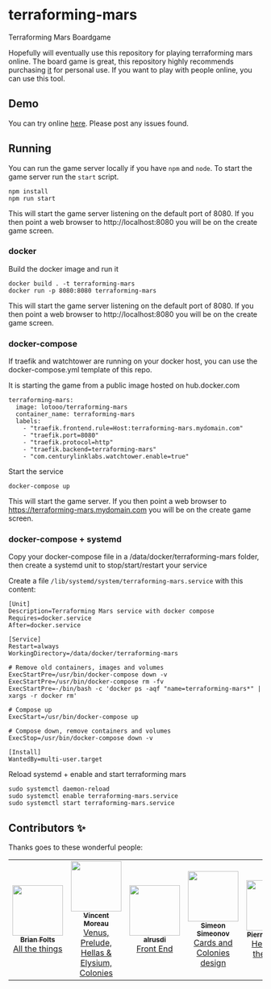 # terraforming-mars

Terraforming Mars Boardgame

Hopefully will eventually use this repository for playing terraforming mars online. The board game is great, this repository highly recommends purchasing [it](https://www.amazon.com/Stronghold-Games-6005SG-Terraforming-Board/dp/B01GSYA4K2) for personal use. If you want to play with people online, you can use this tool.

## Demo

You can try online [here](https://terraforming-mars.herokuapp.com/). Please post any issues found.

## Running

You can run the game server locally if you have `npm` and `node`. To start the game server run the `start` script.

```
npm install
npm run start
```

This will start the game server listening on the default port of 8080. If you then point a web browser to http://localhost:8080 you will be on the create game screen.

### docker

Build the docker image and run it

```
docker build . -t terraforming-mars
docker run -p 8080:8080 terraforming-mars
```

This will start the game server listening on the default port of 8080. If you then point a web browser to http://localhost:8080 you will be on the create game screen.

### docker-compose

If traefik and watchtower are running on your docker host, you can use the docker-compose.yml template of this repo.

It is starting the game from a public image hosted on hub.docker.com

```
terraforming-mars:
  image: lotooo/terraforming-mars
  container_name: terraforming-mars
  labels:
    - "traefik.frontend.rule=Host:terraforming-mars.mydomain.com"
    - "traefik.port=8080"
    - "traefik.protocol=http"
    - "traefik.backend=terraforming-mars"
    - "com.centurylinklabs.watchtower.enable=true"
```

Start the service

```
docker-compose up
```

This will start the game server. If you then point a web browser to https://terraforming-mars.mydomain.com you will be on the create game screen.

### docker-compose + systemd

Copy your docker-compose file in a /data/docker/terraforming-mars folder, then create a systemd unit to stop/start/restart your service

Create a  file `/lib/systemd/system/terraforming-mars.service` with this content:

```
[Unit]
Description=Terraforming Mars service with docker compose
Requires=docker.service
After=docker.service

[Service]
Restart=always
WorkingDirectory=/data/docker/terraforming-mars

# Remove old containers, images and volumes
ExecStartPre=/usr/bin/docker-compose down -v
ExecStartPre=/usr/bin/docker-compose rm -fv
ExecStartPre=-/bin/bash -c 'docker ps -aqf "name=terraforming-mars*" | xargs -r docker rm'

# Compose up
ExecStart=/usr/bin/docker-compose up

# Compose down, remove containers and volumes
ExecStop=/usr/bin/docker-compose down -v

[Install]
WantedBy=multi-user.target
```

Reload systemd + enable and start terraforming mars

```
sudo systemctl daemon-reload
sudo systemctl enable terraforming-mars.service
sudo systemctl start terraforming-mars.service
```



## Contributors ✨

Thanks goes to these wonderful people:

<table>
  <tr>
    <td align="center">
      <a href="https://github.com/bafolts"><img src="https://avatars1.githubusercontent.com/u/2707843?v=3" width="100px;" alt=""/><br />
        <sub><b>Brian Folts</b></sub><br />All the things</a>
    </td>
    <td align="center">
      <a href="https://github.com/vincentneko"><img src="https://avatars1.githubusercontent.com/u/56086992?v=3" width="100px;" alt=""/><br />
        <sub><b>Vincent Moreau</b></sub><br />Venus, Prelude, Hellas & Elysium, Colonies</a>
    </td>
    <td align="center">
      <a href="https://github.com/alrusdi"><img src="https://avatars2.githubusercontent.com/u/394311?v=3" width="100px;" alt=""/><br />
        <sub><b>alrusdi</b></sub><br />Front End</a>
    </td>
    <td align="center">
      <a href="https://github.com/ssimeonoff"><img src="https://avatars3.githubusercontent.com/u/6917565?s=460&v=4" width="100px;" alt=""/><br />
        <sub><b>Simeon Simeonov</b></sub><br />Cards and Colonies design</a>
    </td>
    <td align="center">
      <a href="https://github.com/pierrehilbert"><img src="https://avatars0.githubusercontent.com/u/806950?v=3" width="100px;" alt=""/><br />
        <sub><b>Pierre HILBERT</b></sub><br />Helps with the things</a>
    </td>
  </tr>
</table>
